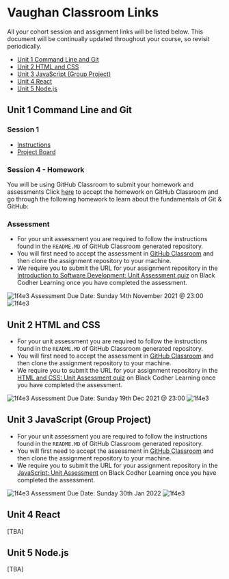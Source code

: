 # Vaughan Classroom Links

All your cohort session and assignment links will be listed below. This document will be continually updated throughout your course, so revisit periodically.

- [Unit 1 Command Line and Git](#unit-1-command-line-and-git)
- [Unit 2 HTML and CSS](#unit-2-html-and-css)
- [Unit 3 JavaScript (Group Project)](#unit-3-javascript-group-project)
- [Unit 4 React](#unit-4-react)
- [Unit 5 Node.js](#unit-5-nodejs)

## Unit 1 Command Line and Git

### Session 1

- [Instructions](https://github.com/black-codher-bootcamp-2021-vaughan/session-1-task/blob/main/README.md)
- [Project Board](https://github.com/black-codher-bootcamp-2021-vaughan/session-1-task/projects/1)

### Session 4 - Homework

You will be using GitHub Classroom to submit your homework and assessments
Click [here](https://classroom.github.com/a/SyRoBhq8) to accept the homework on GitHub Classroom and go through the following homework to learn about the fundamentals of Git & GitHub:

### Assessment

- For your unit assessment you are required to follow the instructions found in the `README.MD` of GitHub Classroom generated repository.
- You will first need to accept the assessment in [GitHub Classroom](https://classroom.github.com/a/3_nnfhON) and then clone the assignment repository to your machine. 
- We require you to submit the URL for your assignment repository in the [Introduction to Software Development: Unit Assessment quiz](https://learning.blackcodher.tech/courses/full-stack-developer/lessons/introduction-to-software-development-command-line-and-git/quizzes/introduction-to-software-development-unit-assessment/) on Black Codher Learning once you have completed the assessment.

![1f4e3](https://user-images.githubusercontent.com/11095605/138965831-fa544f7d-2529-4b13-a8f7-ab988dd1db35.png)
Assessment Due Date: Sunday 14th November 2021 @ 23:00 ![1f4e3](https://user-images.githubusercontent.com/11095605/138965840-4dae6c75-045b-4b0d-9bb6-3b1b8795a3d2.png)

## Unit 2 HTML and CSS

- For your unit assessment you are required to follow the instructions found in the `README.MD` of GitHub Classroom generated repository.
- You will first need to accept the assessment in [GitHub Classroom](https://classroom.github.com/a/XcXJnsie) and then clone the assignment repository to your machine. 
- We require you to submit the URL for your assignment repository in the [HTML and CSS: Unit Assessment quiz](https://learning.blackcodher.tech/courses/full-stack-developer/lessons/html-and-css/quizzes/html-and-css-unit-assessment/) on Black Codher Learning once you have completed the assessment.

![1f4e3](https://user-images.githubusercontent.com/11095605/138965831-fa544f7d-2529-4b13-a8f7-ab988dd1db35.png)
Assessment Due Date: Sunday 19th Dec 2021 @ 23:00 ![1f4e3](https://user-images.githubusercontent.com/11095605/138965840-4dae6c75-045b-4b0d-9bb6-3b1b8795a3d2.png)

## Unit 3 JavaScript (Group Project)

- For your unit assessment you are required to follow the instructions found in the `README.MD` of GitHub Classroom generated repository.
- You will first need to accept the assessment in [GitHub Classroom](https://classroom.github.com/a/dt6ipMiL) and then clone the assignment repository to your machine. 
- We require you to submit the URL for your assignment repository in the [JavaScript: Unit Assessment](https://learning.blackcodher.tech/courses/full-stack-developer/lessons/javascript/topic/assignment-03-javascript-assessment/quizzes/javascript-unit-assessment/) on Black Codher Learning once you have completed the assessment.

![1f4e3](https://user-images.githubusercontent.com/11095605/138965831-fa544f7d-2529-4b13-a8f7-ab988dd1db35.png)
Assessment Due Date: Sunday 30th Jan 2022 ![1f4e3](https://user-images.githubusercontent.com/11095605/138965840-4dae6c75-045b-4b0d-9bb6-3b1b8795a3d2.png)

## Unit 4 React

[TBA]

## Unit 5 Node.js

[TBA]
